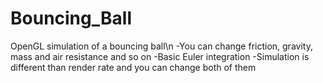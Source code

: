 # Bouncing_Ball
OpenGL simulation of a bouncing ball\n 
-You can change friction, gravity, mass and air resistance and so on
-Basic Euler integration
-Simulation is different than render rate and you can change both of them

